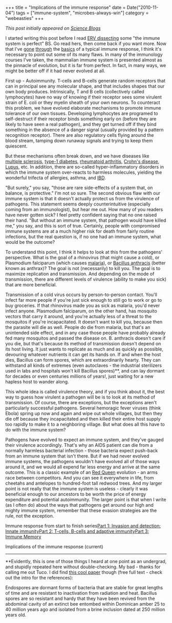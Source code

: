 +++
title = "Implications of the immune response"
date = Date("2010-11-04")
tags = ["immune-system", "microbes-always-win"]
category = "webeasties"
+++

_This post initially appeared on [Science Blogs](http://scienceblogs.com/webeasties)_

I started writing this post before I read [ERV dissecting](http://scienceblogs.com/erv/2010/10/immunology--_isnt_it_maaaagikaaaaal.php) some "the immune system is perfect" BS. Go read hers, then come back if you want more. 
Now that I've [gone](http://scienceblogs.com/webeasties/2010/11/immune_response_from_start_to_1) [through](http://scienceblogs.com/webeasties/2010/11/immune_response_from_start_to_2/) the [basics](http://scienceblogs.com/webeasties/2010/11/immune_response_from_start_to/) of a typical immune response, I think it's necessary to point out some of its many flaws. In many of the immunology courses I've taken, the mammalian immune system is presented almost as the pinnacle of evolution, but it is far from perfect. In fact, in many ways, we might be better off if it had never evolved at all.

First up - Autoimmunity. T-cells and B-cells generate random receptors that can in principal see any molecular shape, and that includes shapes that our own body produces. Intrinsically, T and B cells (collectively called lymphocytes) have no way of knowing if their receptor sees some virulent strain of E. coli or they myelin sheath of your own neurons. To counteract this problem, we have evolved elaborate mechanisms to promote immune tolerance of our own tissues. Developing lymphocytes are programed to self-destruct if their receptor binds something early on (before they are likely to have seen a real pathogen), and they get turned off if they bind something in the absence of a danger signal (usually provided by a pattern recognition receptor). There are also regulatory cells flying around the blood stream, tamping down runaway signals and trying to keep them quiescent.

But these mechanisms often break down, and we have diseases like [multiple sclerosis](http://en.wikipedia.org/wiki/Multiple_sclerosis), [type-1 diabetes](http://en.wikipedia.org/wiki/Diabetes_mellitus_type_1), [rheumatoid arthritis](http://en.wikipedia.org/wiki/Rheumatoid_arthritis), [Crohn's disease](http://en.wikipedia.org/wiki/Crohn's_disease), [Lupus](http://en.wikipedia.org/wiki/Lupus_erythematosus), etc. In addition, there are so-called hyper-inflammatory disorders in which the immune system over-reacts to harmless molecules, yielding the wonderful trifecta of allergies, asthma, and [IBD](http://en.wikipedia.org/wiki/Inflammatory_bowel_disease).

"But surely," you say, "those are rare side-effects of a system that, on balance, is protective." I'm not so sure. The second obvious flaw with our immune system is that it doesn't actually protect us from the virulence of pathogens. This statement seems deeply counterintuitive (especially coming from an immunologist), but hear me out. How many of you readers have never gotten sick? I feel pretty confident saying that no one raised their hand. "But without an immune system, that pathogen would have killed me," you say, and this is sort of true. Certainly, people with compromised immune systems are at a much higher risk for death from fairly routine infections, but the real question is, if no one had an immune system, what would be the outcome?

To understand this point, I think it helps to look at this from the pathogens' perspective. What is the goal of a rhinovirus (that might cause a cold), or Plasmodium falciparum (which causes [malaria](http://en.wikipedia.org/wiki/Malaria)), or [Bacillus anthracis](http://en.wikipedia.org/wiki/Bacillus_anthracis) (better known as anthrax)? The goal is not (necessarily) to kill you. The goal is to maximize replication and transmission. And depending on the mode of transmission, there are different levels of virulence (ability to make you sick) that are more beneficial.

Transmission of a cold virus occurs by person-to-person contact. You'll infect far more people if you're just sick enough to still go to work or go to buy groceries. If that rhinovirus made you as sick as malaria, you'd never infect anyone. Plasmodium falciparum, on the other hand, has mosquito vectors that carry it around, and you're actually less of a threat to the mosquitos if you're incapacitated. It doesn't want to kill you, because then the parasite will die as well. People do die from malaria, but that's an unintended side effect, and in any case those people have probably already fed many mosquitos and passed the disease on. B. anthracis doesn't care if you die, but that's because its method of transmission doesn't depend on its host living. It just wants to replicate as much and as quickly as possible, devouring whatever nutrients it can get its hands on. If and when the host dies, Bacillus can form spores, which are extraordinarily hearty. They can withstand all kinds of extremes (even autoclaves - the industrial sterilizers used in labs and hospitals won't kill Bacillus spores)**, and can lay dormant for decades or even centuries millions of years!, just waiting for a new hapless host to wander along.

This whole idea is called virulence theory, and if you think about it, the best way to guess how virulent a pathogen will be is to look at its method of transmission. Of course, there are exceptions, but the exceptions aren't particularly successful pathogens. Several hemoragic fever viruses (think Ebola) spring up now and again and wipe out whole villages, but then they die off because they incapacitated and then killed their entire host supply too rapidly to make it to a neighboring village. But what does all this have to do with the immune system?

Pathogens have evolved to expect an immune system, and they've gauged their virulence accordingly. That's why an AIDS patient can die from a normally harmless bacterial infection - those bacteria expect push-back from an immune system that isn't there. But if we had never evolved immune systems, the pathogens wouldn't have evolved all of those ways around it, and we would all expend far less energy and arrive at the same outcome. This is a classic example of an [Red Queen](http://en.wikipedia.org/wiki/Red_Queen's_Hypothesis) evolution - an arms race between competitors. And you can see it everywhere in life, from cheetahs and antelopes to hundred-foot tall redwood trees. And my larger point is not really that the immune system is useless - clearly it was beneficial enough to our ancestors to be worth the price of energy expenditure and potential autoimmunity. The larger point is that when I write (as I often do) about the ways that pathogens get around our high and mighty immune system, remember that these evasion strategies are the rule, not the exception.

Immune response from start to finish series[Part 1: Invasion and detection: Innate immunity](http://scienceblogs.com/webeasties/2010/11/immune_response_from_start_to_1.php)[Part 2: T-cells, B-cells and adaptive immunity](http://scienceblogs.com/webeasties/2010/11/immune_response_from_start_to_2.php)[Part 3: Immune Memory](http://scienceblogs.com/webeasties/2010/11/immune_response_from_start_to.php)

Implications of the immune response (current)

---

**Evidently, this is one of those things I heard at one point as an undergrad, and stupidly repeated here without double-checking. My bad - thanks for calling me out Tuco. I did find [this cool paper](http://goo.gl/rlXvY) though (free full text - check out the intro for the references):

Endospores are dormant forms of bacteria that are stable for great lengths of time and are resistant to inactivation from radiation and heat. Bacillus spores are so resistant and hardy that they have been revived from the abdominal cavity of an extinct bee entombed within Dominican amber 25 to 40 million years ago and isolated from a brine inclusion dated at 250 million years old.

      
  

